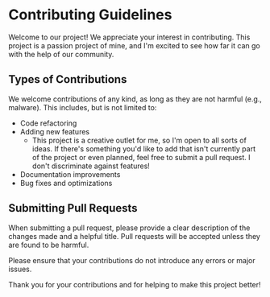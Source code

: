 # Contributing Guidelines

Welcome to our project! We appreciate your interest in contributing. This project is a passion project of mine, and I'm excited to see how far it can go with the help of our community.

## Types of Contributions

We welcome contributions of any kind, as long as they are not harmful (e.g., malware). This includes, but is not limited to:

- Code refactoring
- Adding new features
  - This project is a creative outlet for me, so I'm open to all sorts of ideas. If there's something you'd like to add that isn't currently part of the project or even planned, feel free to submit a pull request. I don't discriminate against features!
- Documentation improvements
- Bug fixes and optimizations

## Submitting Pull Requests

When submitting a pull request, please provide a clear description of the changes made and a helpful title. Pull requests will be accepted unless they are found to be harmful.

Please ensure that your contributions do not introduce any errors or major issues.

Thank you for your contributions and for helping to make this project better!